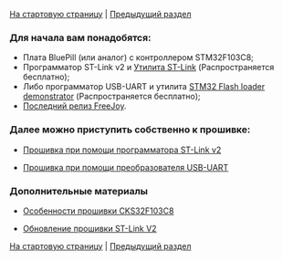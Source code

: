 [На стартовую страницу](../README.md) | [Предыдущий раздел](../README.md)

### Для начала вам понадобятся:
* Плата BluePill (или аналог) с контроллером STM32F103C8;
* Программатор ST-Link v2 и [Утилита ST-Link]( https://www.st.com/en/development-tools/stsw-link004.html) (Распространяется бесплатно);
* Либо программатор  USB-UART и утилита [STM32 Flash loader demonstrator](  https://www.st.com/en/development-tools/flasher-stm32.html) (Распространяется бесплатно);
* [Последний релиз FreeJoy](https://github.com/FreeJoy-Team/FreeJoy/releases).
### Далее можно приступить собственно к прошивке:
* [Прошивка при помощи программатора ST-Link v2](Прошивка-при-помощи-программатора-ST-Link-v2.md)

* [Прошивка при помощи преобразователя USB-UART](Прошивка-при-помощи-преобразователя-USB-UART.md)

### Дополнительные материалы

* [Особенности прошивки CKS32F103C8](Прошивка-CKS32.md)

* [Обновление прошивки ST-Link V2](Прошивка-программатора-ST-Link-v2.md)

[На стартовую страницу](../README.md) | [Предыдущий раздел](../README.md)
